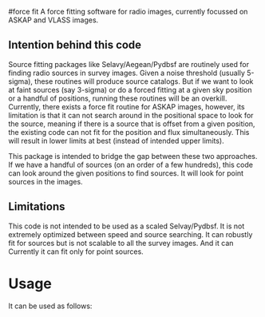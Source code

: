 #force fit
A force fitting software for radio images, currently focussed on 
ASKAP and VLASS images. 

## Intention behind this code
Source fitting packages like Selavy/Aegean/Pydbsf are routinely 
used for finding radio sources in survey images. Given a noise
threshold (usually 5-sigma), these routines will produce source
catalogs. But if we want to look at faint sources (say 3-sigma)
or do a forced fitting at a given sky position or a handful of 
positions, running these routines will be an overkill. Currently,
there exists a force fit routine for ASKAP images, however, its
limitation is that it can not search around in the positional 
space to look for the source, meaning if there is a source that is 
offset from a given position, the existing code can not fit for
the position and flux simultaneously. This will result in lower 
limits at best (instead of intended upper limits). 

This package is intended to bridge the gap between these two
approaches. If we have a handful of sources (on an order of 
a few hundreds), this code can look around the given positions
to find sources. It will look for point sources in the images.

## Limitations
This code is not intended to be used as a scaled Selvay/Pydbsf. It 
is not extremely optimized between speed and source searching.
It can robustly fit for sources but is not scalable to all the
survey images. And it can Currently it can fit only for point 
sources.

# Usage
It can be used as follows:

